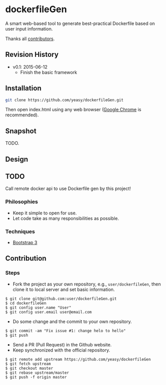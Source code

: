 dockerfileGen
===

A smart web-based tool to generate best-practical Dockerfile based on user input information.

Thanks all [contributors](https://github.com/yeasy/dockerfileGen/graphs/contributors).

## Revision History
* v0.1: 2015-06-12
    * Finish the basic framework

## Installation

```sh
git clone https://github.com/yeasy/dockerfileGen.git
```

Then open index.html using any web browser ([Google Chrome](http://www.google.com/chrome/) is recommended).


## Snapshot
TODO.


## Design

## TODO
Call remote docker api to use Dockerfile gen by this project!
### Philosophies
* Keep it simple to open for use.
* Let code take as many responsibilities as possible.

### Techniques
* [Bootstrap 3](http://getbootstrap.com)


## Contribution

### Steps
* Fork the project as your own repository, e.g., `user/dockerfileGen`, then clone it to local server and set basic information.
```
$ git clone git@github.com:user/dockerfileGen.git
$ cd dockerfileGen
$ git config user.name "User"
$ git config user.email user@email.com
```

* Do some change and the commit to your own repository.
```
$ git commit -am "Fix issue #1: change helo to hello"
$ git push
```

* Send a PR (Pull Request) in the Github website.
* Keep synchronized with the official repository.
```
$ git remote add upstream https://github.com/yeasy/dockerfileGen
$ git fetch upstream
$ git checkout master
$ git rebase upstream/master
$ git push -f origin master
```
